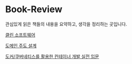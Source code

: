 # Book-Review

관심있게 읽은 책들의 내용을 요약하고, 생각을 정리하는 곳입니다.

[클린 소프트웨어](./clean-software)

[도메인 주도 설계](./DDD)

[도커/쿠버네티스를 활용한 컨테이너 개발 실전 입문](./docker-and-k8s)